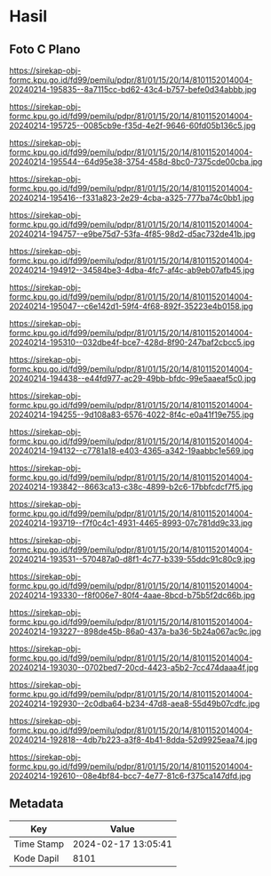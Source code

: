 # Hasil

## Foto C Plano

https://sirekap-obj-formc.kpu.go.id/fd99/pemilu/pdpr/81/01/15/20/14/8101152014004-20240214-195835--8a7115cc-bd62-43c4-b757-befe0d34abbb.jpg

https://sirekap-obj-formc.kpu.go.id/fd99/pemilu/pdpr/81/01/15/20/14/8101152014004-20240214-195725--0085cb9e-f35d-4e2f-9646-60fd05b136c5.jpg

https://sirekap-obj-formc.kpu.go.id/fd99/pemilu/pdpr/81/01/15/20/14/8101152014004-20240214-195544--64d95e38-3754-458d-8bc0-7375cde00cba.jpg

https://sirekap-obj-formc.kpu.go.id/fd99/pemilu/pdpr/81/01/15/20/14/8101152014004-20240214-195416--f331a823-2e29-4cba-a325-777ba74c0bb1.jpg

https://sirekap-obj-formc.kpu.go.id/fd99/pemilu/pdpr/81/01/15/20/14/8101152014004-20240214-194757--e9be75d7-53fa-4f85-98d2-d5ac732de41b.jpg

https://sirekap-obj-formc.kpu.go.id/fd99/pemilu/pdpr/81/01/15/20/14/8101152014004-20240214-194912--34584be3-4dba-4fc7-af4c-ab9eb07afb45.jpg

https://sirekap-obj-formc.kpu.go.id/fd99/pemilu/pdpr/81/01/15/20/14/8101152014004-20240214-195047--c6e142d1-59f4-4f68-892f-35223e4b0158.jpg

https://sirekap-obj-formc.kpu.go.id/fd99/pemilu/pdpr/81/01/15/20/14/8101152014004-20240214-195310--032dbe4f-bce7-428d-8f90-247baf2cbcc5.jpg

https://sirekap-obj-formc.kpu.go.id/fd99/pemilu/pdpr/81/01/15/20/14/8101152014004-20240214-194438--e44fd977-ac29-49bb-bfdc-99e5aaeaf5c0.jpg

https://sirekap-obj-formc.kpu.go.id/fd99/pemilu/pdpr/81/01/15/20/14/8101152014004-20240214-194255--9d108a83-6576-4022-8f4c-e0a41f19e755.jpg

https://sirekap-obj-formc.kpu.go.id/fd99/pemilu/pdpr/81/01/15/20/14/8101152014004-20240214-194132--c7781a18-e403-4365-a342-19aabbc1e569.jpg

https://sirekap-obj-formc.kpu.go.id/fd99/pemilu/pdpr/81/01/15/20/14/8101152014004-20240214-193842--8663ca13-c38c-4899-b2c6-17bbfcdcf7f5.jpg

https://sirekap-obj-formc.kpu.go.id/fd99/pemilu/pdpr/81/01/15/20/14/8101152014004-20240214-193719--f7f0c4c1-4931-4465-8993-07c781dd9c33.jpg

https://sirekap-obj-formc.kpu.go.id/fd99/pemilu/pdpr/81/01/15/20/14/8101152014004-20240214-193531--570487a0-d8f1-4c77-b339-55ddc91c80c9.jpg

https://sirekap-obj-formc.kpu.go.id/fd99/pemilu/pdpr/81/01/15/20/14/8101152014004-20240214-193330--f8f006e7-80f4-4aae-8bcd-b75b5f2dc66b.jpg

https://sirekap-obj-formc.kpu.go.id/fd99/pemilu/pdpr/81/01/15/20/14/8101152014004-20240214-193227--898de45b-86a0-437a-ba36-5b24a067ac9c.jpg

https://sirekap-obj-formc.kpu.go.id/fd99/pemilu/pdpr/81/01/15/20/14/8101152014004-20240214-193030--0702bed7-20cd-4423-a5b2-7cc474daaa4f.jpg

https://sirekap-obj-formc.kpu.go.id/fd99/pemilu/pdpr/81/01/15/20/14/8101152014004-20240214-192930--2c0dba64-b234-47d8-aea8-55d49b07cdfc.jpg

https://sirekap-obj-formc.kpu.go.id/fd99/pemilu/pdpr/81/01/15/20/14/8101152014004-20240214-192818--4db7b223-a3f8-4b41-8dda-52d9925eaa74.jpg

https://sirekap-obj-formc.kpu.go.id/fd99/pemilu/pdpr/81/01/15/20/14/8101152014004-20240214-192610--08e4bf84-bcc7-4e77-81c6-f375ca147dfd.jpg


## Metadata

| Key        | Value               |
| ---------- | ------------------- |
| Time Stamp | 2024-02-17 13:05:41 |
| Kode Dapil | 8101                |



